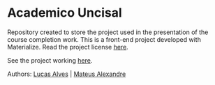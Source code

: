 # Academico Uncisal

Repository created to store the project used in the presentation of the course completion work. This is a front-end project developed with Materialize. Read the project license [here](LICENSE).

See the project working [here](https://projetoacademico.github.io/).

Authors: [Lucas Alves](http://www.github.com/lucalves) | [Mateus Alexandre](http://www.github.com/mateusalexandre)

